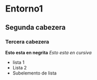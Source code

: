 # Entorno1
## Segunda cabezera
### Tercera cabezera
**Esto esta en negrita**
*Esto esta  en cursiva*
-  lista 1
-  Lista 2
  - Subelemento de lista


